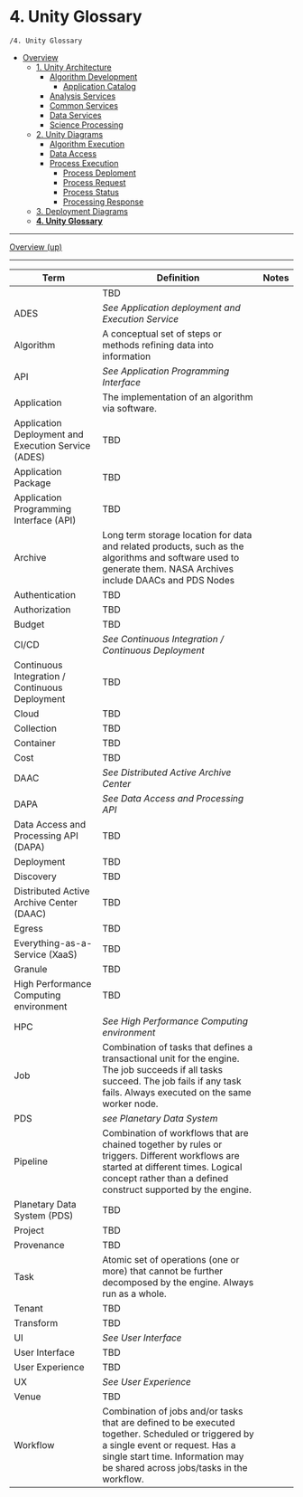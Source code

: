 # 4. Unity Glossary

`/4. Unity Glossary`

* [Overview](../README.md)
  * [1. Unity Architecture](../1.%20Unity%20Architecture/README.md)
    * [Algorithm Development](../1.%20Unity%20Architecture/Algorithm%20Development/README.md)
      * [Application Catalog](../1.%20Unity%20Architecture/Algorithm%20Development/Application%20Catalog/README.md)
    * [Analysis Services](../1.%20Unity%20Architecture/Analysis%20Services/README.md)
    * [Common Services](../1.%20Unity%20Architecture/Common%20Services/README.md)
    * [Data Services](../1.%20Unity%20Architecture/Data%20Services/README.md)
    * [Science Processing](../1.%20Unity%20Architecture/Science%20Processing/README.md)
  * [2. Unity Diagrams](../2.%20Unity%20Diagrams/README.md)
    * [Algorithm Execution](../2.%20Unity%20Diagrams/Algorithm%20Execution/README.md)
    * [Data Access](../2.%20Unity%20Diagrams/Data%20Access/README.md)
    * [Process Execution](../2.%20Unity%20Diagrams/Process%20Execution/README.md)
      * [Process Deploment](../2.%20Unity%20Diagrams/Process%20Execution/Process%20Deploment/README.md)
      * [Process Request](../2.%20Unity%20Diagrams/Process%20Execution/Process%20Request/README.md)
      * [Process Status](../2.%20Unity%20Diagrams/Process%20Execution/Process%20Status/README.md)
      * [Processing Response](../2.%20Unity%20Diagrams/Process%20Execution/Processing%20Response/README.md)
  * [3. Deployment Diagrams](../3.%20Deployment%20Diagrams/README.md)
  * [**4. Unity Glossary**](../4.%20Unity%20Glossary/README.md)

---

[Overview (up)](../README.md)

---

| Term | Definition | Notes |
| ---- | -----------| ----- |
| | TBD | |
| ADES | *See Application deployment and Execution Service* | |
| Algorithm | A conceptual set of steps or methods refining data into information | |
| API | *See Application Programming Interface* | |
| Application | The implementation of an algorithm via software. | |
| Application Deployment and Execution Service (ADES) | TBD | |
| Application Package | TBD | |
| Application Programming Interface (API) | TBD | |
| Archive | Long term storage location for data and related products, such as the algorithms and software used to generate them. NASA Archives include DAACs and PDS Nodes | |
| Authentication | TBD | |
| Authorization | TBD | |
| Budget | TBD | |
| CI/CD | *See Continuous Integration / Continuous Deployment* | |
| Continuous Integration / Continuous Deployment | TBD | |
| Cloud | TBD | |
| Collection | TBD |
| Container | TBD | |
| Cost | TBD | |
| DAAC | *See Distributed Active Archive Center* | |
| DAPA | *See Data Access and Processing API* | |
| Data Access and Processing API (DAPA) | TBD | |
| Deployment | TBD | |
| Discovery | TBD | |
| Distributed Active Archive Center (DAAC) | TBD | |
| Egress | TBD | |
| Everything-as-a-Service (XaaS) | TBD | |
| Granule | TBD | |
| High Performance Computing environment| TBD | |
| HPC | *See High Performance Computing environment* | |
| Job | Combination of tasks that defines a transactional unit for the engine. The job succeeds if all tasks succeed. The job fails if any task fails. Always executed on the same worker node. | |
| PDS | *see Planetary Data System*||
| Pipeline | Combination of workflows that are chained together by rules or triggers. Different workflows are started at different times. Logical concept rather than a defined construct supported by the engine.| |
| Planetary Data System (PDS) | TBD | |
| Project | TBD | |
| Provenance | TBD | |
| Task | Atomic set of operations (one or more) that cannot be further decomposed by the engine. Always run as a whole. | |
| Tenant | TBD | |
| Transform | TBD | |
| UI | *See User Interface* | |
| User Interface | TBD | |
| User Experience | TBD | |
| UX |  *See User Experience* | |
| Venue | TBD | |
| Workflow | Combination of jobs and/or tasks that are defined to be executed together. Scheduled or triggered by a single event or request. Has a single start time. Information may be shared across jobs/tasks in the workflow. | |
